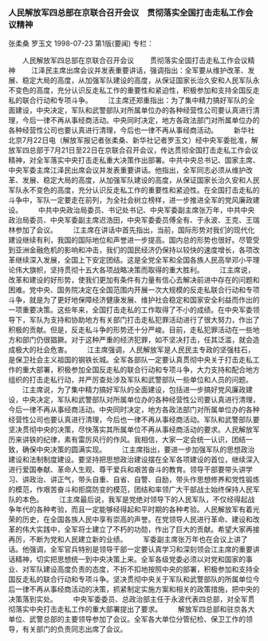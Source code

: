 ### 人民解放军四总部在京联合召开会议　贯彻落实全国打击走私工作会议精神
张柔桑  罗玉文
1998-07-23
第1版(要闻)
专栏：

　　人民解放军四总部在京联合召开会议
　　贯彻落实全国打击走私工作会议精神
　　江泽民主席出席会议并发表重要讲话，强调指出：全军要从维护改革、发展、稳定大局的高度，从加强军队建设的高度，从保证国家长治久安和人民军队永不变色的高度，充分认识反走私工作的重要性和紧迫性，积极参加和支持全国反走私的联合行动和专项斗争。
　　江主席还郑重指出：为了集中精力搞好军队的全面建设，中央决定，军队和武警部队对所属单位办的各种经营性公司要认真进行清理，今后一律不再从事经商活动。中央同时决定，地方各政法部门对所属单位办的各种经营性公司也要认真进行清理，今后也一律不再从事经商活动。
　　新华社北京7月22日电（解放军报记者张柔桑、新华社记者罗玉文）经中央军委批准，解放军四总部于7月21日至22日在京联合召开会议，传达贯彻全国打击走私工作会议精神，对全军落实中央打击走私重大决策作出部署。中共中央总书记、国家主席、中央军委主席江泽民出席会议并发表重要讲话。他指出，全军同志必须从维护改革、发展、稳定大局的高度，从加强军队建设的高度，从保证国家长治久安和人民军队永不变色的高度，充分认识反走私工作的重要性和紧迫性。在全国打击走私的斗争中，军队一定要走在前列，为全社会树立榜样，进一步推进全军的党风廉政建设。
　　中共中央政治局委员、书记处书记、中央军委副主席张万年，中共中央政治局委员、中央军委副主席迟浩田，中央军委委员傅全有、于永波、王克、王瑞林参加了会议。
　　江主席在讲话中首先指出，当前，国际形势对我们的现代化建设继续有利，我国的国际地位和声誉进一步提高。国内总的形势也很好。尽管受到亚洲金融危机的影响和冲击，我们的国民经济仍保持以较快的速度增长，各项改革继续深入发展，全国上下安定团结。这是全党全军和全国各族人民高举邓小平理论伟大旗帜，坚持贯彻十五大各项战略决策而取得的重大胜利。
　　江主席说，改革和建设的好形势，使我们更加有条件有力量有信心去解决前进中存在的问题和困难。党中央、国务院决定在全国范围内开展一次大规模的反走私联合行动和专项斗争，就是为了更好地保障经济健康发展、维护社会稳定和国家安全利益而作出的一项重要决策。这些年来，全国打击走私的工作取得了不小的成绩。在中央军委领导下，军队为支持和协助地方有关部门打击走私犯罪活动进行了很大努力，作出了积极的贡献。但是，反走私斗争的形势还十分严峻。目前，走私犯罪活动在一些地方和部门仍很猖獗。对于这种严重的经济犯罪，如不坚决打击，任其泛滥，就会造成极大的社会危害。
　　江主席强调，人民解放军是人民民主专政的坚强柱石，是保卫社会主义祖国的钢铁长城。全军各部队一定要认真贯彻中央关于打击走私工作的重大部署，积极参加全国反走私的联合行动和专项斗争，大力支持和配合地方组织的打击走私行动，并严厉查处涉及军队和武警部队一些单位和人员的问题。
　　江主席说，为了集中精力搞好军队的全面建设，包括进一步搞好党风廉政建设，中央决定，军队和武警部队对所属单位办的各种经营性公司要认真进行清理，今后一律不再从事经商活动。中央同时决定，地方各政法部门对所属单位办的各种经营性公司也要认真进行清理，今后也一律不再从事经商活动。军队和武警部队要坚决贯彻中央的决策，尽快落实其所属单位不再从事经商活动的要求。人民解放军历来讲铁的纪律，素有雷厉风行的作风。我相信，大家一定会统一认识，团结一致，确保中央决策的圆满实现。
　　江主席指出，要进一步加强军队的思想政治建设和法制制度建设。要坚持把思想政治建设摆在全军各项建设的首位，继续深入进行爱国奉献、革命人生观、尊干爱兵和艰苦奋斗的教育。领导干部要带头讲学习、讲政治、讲正气，带头自重、自省、自警、自励，带头作思想修养和党性锻炼的模范，作艰苦奋斗和拒腐防变的模范，团结和率领广大干部战士始终保持人民军队的本色。
　　江主席最后说，我军是党绝对领导下的人民军队，不仅经得起战争年代的各种考验，而且一定能够经得起和平时期的各种考验。人民解放军有着光荣的历史，在全国各族人民中享有崇高的声誉。在党领导人民进行革命、建设和改革的伟大实践中，全军将士建立了不朽的功勋，作出了巨大的贡献。希望大家再接再厉，不断为党和人民建立新的业绩。
　　军委副主席张万年也在会议上讲了话。他强调，全军官兵特别是领导干部一定要认真学习和深刻领会江主席的重要讲话精神，切实把思想统一到中央决策上来。全军各级党委必须以对党和国家的事业、对军队建设高度负责的态度，不折不扣地按照中央的部署，积极参加和支持全国反走私的联合行动和专项斗争。坚决贯彻中央关于军队和武警部队的所属单位今后一律不再从事经商活动的决策，抓紧制定实施方案和相关的政策措施，把中央的决策落到实处。
　　中央军委委员、总政治部主任于永波代表四总部，对全军贯彻落实中央打击走私工作的重大部署提出了要求。
　　解放军四总部和驻京各大单位、武警总部的主要领导参加了会议。全军各大单位分管纪检、保卫工作的领导，有关部门的负责同志出席了会议。
